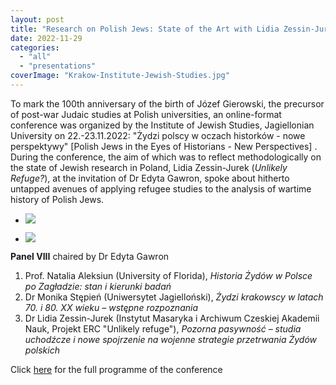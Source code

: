 ```yaml
---
layout: post
title: "Research on Polish Jews: State of the Art with Lidia Zessin-Jurek"
date: 2022-11-29
categories: 
  - "all"
  - "presentations"
coverImage: "Krakow-Institute-Jewish-Studies.jpg"
---
```


To mark the 100th anniversary of the birth of Józef Gierowski, the precursor of post-war Judaic studies at Polish universities, an online-format conference was organized by the Institute of Jewish Studies, Jagiellonian University on 22.-23.11.2022: "Żydzi polscy w oczach historków - nowe perspektywy" \[Polish Jews in the Eyes of Historians - New Perspectives\] . During the conference, the aim of which was to reflect methodologically on the state of Jewish research in Poland, Lidia Zessin-Jurek (_Unlikely Refuge?_), at the invitation of Dr Edyta Gawron, spoke about hitherto untapped avenues of applying refugee studies to the analysis of wartime history of Polish Jews.

- ![](../../../../assets/images/Gawron.png)
    
- ![](../../../../assets/images/Krakow-Institute-Jewish-Studies.jpg)
    

**Panel VIII** chaired by Dr Edyta Gawron

1. Prof. Natalia Aleksiun (University of Florida), _Historia Żydów w Polsce po Zagładzie: stan i kierunki badań_
2. Dr Monika Stępień (Uniwersytet Jagielloński), _Żydzi krakowscy w latach 70. i 80. XX wieku – wstępne rozpoznania_
3. Dr Lidia Zessin-Jurek (Instytut Masaryka i Archiwum Czeskiej Akademii Nauk, Projekt ERC "Unlikely refuge"), _Pozorna pasywność – studia uchodźcze i nowe spojrzenie na wojenne strategie przetrwania Żydów polskich_

Click [here](https://judaistyka.uj.edu.pl/aktualnosci/-/journal_content/56_INSTANCE_JITDQl4DLH0L/7834790/152067946?fbclid=IwAR1w5oI5zO-lYA896AvxCiWn1iggxgb1xtiESNpTCLa5AuyAJkrQmSI1h_s) for the full programme of the conference
